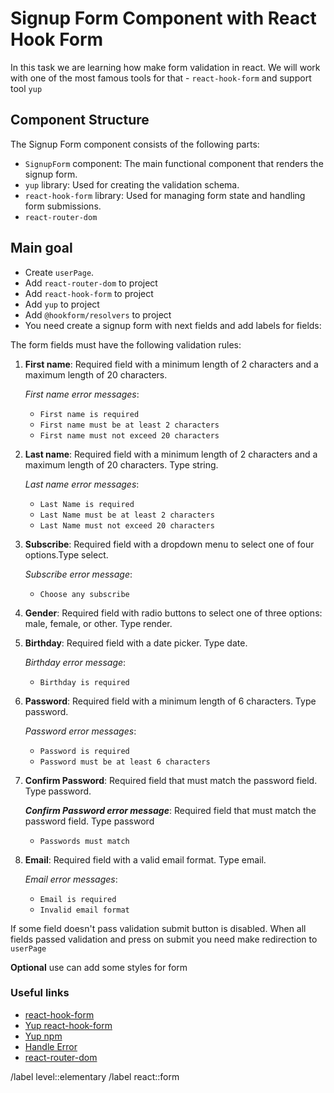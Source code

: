 # Signup Form Component with React Hook Form

In this task we are learning how make form validation in react. We will work with one of the most famous tools for that - `react-hook-form` and support tool `yup`

## Component Structure

The Signup Form component consists of the following parts:

- `SignupForm` component: The main functional component that renders the signup form.
- `yup` library: Used for creating the validation schema.
- `react-hook-form` library: Used for managing form state and handling form submissions.
- `react-router-dom`

## Main goal

- Create `userPage`.
- Add `react-router-dom` to project
- Add `react-hook-form` to project
- Add `yup` to project
- Add `@hookform/resolvers` to project
- You need create a signup form  with next fields and add labels for fields:

The form fields must have the following validation rules:

1. **First name**: Required field with a minimum length of 2 characters and a maximum length of 20 characters.

    _First name error messages_:
   - `First name is required`
   - `First name must be at least 2 characters`
   - `First name must not exceed 20 characters`

2. **Last name**: Required field with a minimum length of 2 characters and a maximum length of 20 characters. Type string.

    _Last name error messages_:
   - `Last Name is required`
   - `Last Name must be at least 2 characters`
   - `Last Name must not exceed 20 characters`

3. **Subscribe**: Required field with a dropdown menu to select one of four options.Type select.
 
    _Subscribe error message_:
   - `Choose any subscribe`
   
4. **Gender**: Required field with radio buttons to select one of three options: male, female, or other. Type render.
5. **Birthday**: Required field with a date picker. Type date.

    _Birthday error message_: 
   - `Birthday is required`

6. **Password**: Required field with a minimum length of 6 characters. Type password.

    _Password error messages_:
   - `Password is required`
   - `Password must be at least 6 characters`

7. **Confirm Password**: Required field that must match the password field. Type password.

   **_Confirm Password error message_**: Required field that must match the password field. Type password
      - `Passwords must match`

8. **Email**: Required field with a valid email format. Type email.

    _Email error messages_:
   - `Email is required`
   - `Invalid email format`
   
If some field doesn't pass validation submit button is disabled.
When all fields passed validation and press on submit you need make redirection to `userPage`

**Optional** use can add some styles for form

### Useful links

- [react-hook-form](https://www.react-hook-form.com/get-started/)
- [Yup react-hook-form](https://www.react-hook-form.com/get-started/#SchemaValidation)
- [Yup npm](https://www.npmjs.com/package/yup)
- [Handle Error](https://www.react-hook-form.com/get-started/#Handleerrors)
- [react-router-dom](https://reactrouter.com/en/dev)

/label level::elementary
/label react::form
